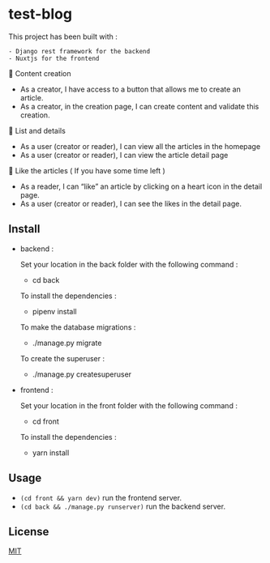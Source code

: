 # test-blog

This project has been built with :

    - Django rest framework for the backend
    - Nuxtjs for the frontend

📝 Content creation
- As a creator, I have access to a button that allows me to create an article.
- As a creator, in the creation page, I can create content and validate this creation.

📑 List and details
- As a user (creator or reader), I can view all the articles in the homepage
- As a user (creator or reader), I can view the article detail page

💓 Like the articles ( If you have some time left )
- As a reader, I can “like” an article by clicking on a heart icon in the detail page.
- As a user (creator or reader), I can see the likes in the detail page.

## Install

- backend :

    Set your location in the back folder with the following command :
    - cd back

    To install the dependencies :
    - pipenv install

    To make the database migrations :
    - ./manage.py migrate

    To create the superuser :
    - ./manage.py createsuperuser

- frontend :

    Set your location in the front folder with the following command :
    - cd front

    To install the dependencies :
    - yarn install

## Usage

- `(cd front && yarn dev)` run the frontend server.
- `(cd back && ./manage.py runserver)` run the backend server.

## License

[MIT](https://choosealicense.com/licenses/mit/)